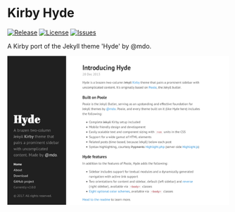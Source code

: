 # Kirby Hyde
[![Release](https://img.shields.io/github/release/S1SYPHOS/kirby-hyde.svg)](https://github.com/S1SYPHOS/kirby-hyde/releases) [![License](https://img.shields.io/github/license/S1SYPHOS/kirby-hyde.svg)](https://github.com/S1SYPHOS/kirby-hyde/blob/master/LICENSE) [![Issues](https://img.shields.io/github/issues/S1SYPHOS/kirby-hyde.svg)](https://github.com/S1SYPHOS/kirby-hyde/issues)

A Kirby port of the Jekyll theme 'Hyde' by @mdo.

![screenshot of the kirby-hyde theme](screenshot.png)
